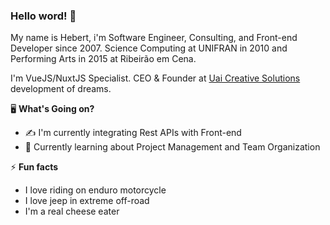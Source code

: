 ### Hello word! 👋

My name is Hebert, i'm Software Engineer, Consulting, and Front-end Developer since 2007. Science Computing at UNIFRAN in 2010 and Performing Arts in 2015 at Ribeirão em Cena.

I'm VueJS/NuxtJS Specialist. CEO & Founder at [Uai Creative Solutions](https://github.com/Uai-Creative) development of dreams.

🖥 **What's Going on?**

- ✍️ I'm currently integrating Rest APIs with Front-end
- 🌱 Currently learning about Project Management and Team Organization

⚡️ **Fun facts**

- I love riding on enduro motorcycle
- I love jeep in extreme off-road
- I'm a real cheese eater
